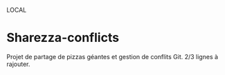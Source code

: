LOCAL
# Sharezza-conflicts
Projet de partage de pizzas géantes et gestion de conflits Git.
2/3 lignes à rajouter.
